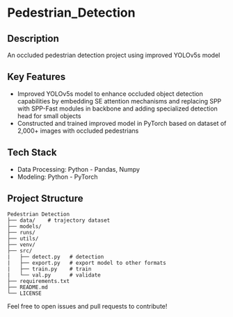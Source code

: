 # Pedestrian_Detection

## Description
An occluded pedestrian detection project using improved YOLOv5s model

## Key Features
- Improved YOLOv5s model to enhance occluded object detection capabilities by embedding SE attention mechanisms and replacing SPP with SPP-Fast modules in backbone and adding specialized detection head for small objects
- Constructed and trained improved model in PyTorch based on dataset of 2,000+ images with occluded pedestrians
## Tech Stack
- Data Processing: Python - Pandas, Numpy
- Modeling: Python - PyTorch

## Project Structure
```
Pedestrian Detection
├── data/    # trajectory dataset
├── models/
├── runs/
├── utils/
├── venv/
├── src/
|   ├── detect.py   # detection
|   ├── export.py   # export model to other formats
|   ├── train.py    # train
|   └── val.py      # validate
├── requirements.txt
├── README.md
└── LICENSE  
```

Feel free to open issues and pull requests to contribute!